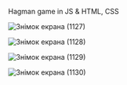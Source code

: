 Hagman game in JS & HTML, CSS

![Знімок екрана (1127)](https://github.com/user-attachments/assets/c90ef659-97c9-4b78-96ff-17c67e89553c)


![Знімок екрана (1128)](https://github.com/user-attachments/assets/ef6eb95d-e0ed-46af-bc59-e70bbec305e8)


![Знімок екрана (1129)](https://github.com/user-attachments/assets/53b0fb84-d96c-46c6-ba5f-73753f50d3cf)


![Знімок екрана (1130)](https://github.com/user-attachments/assets/8b1c4cd2-2820-4316-9cff-dee1e04c50e0)

